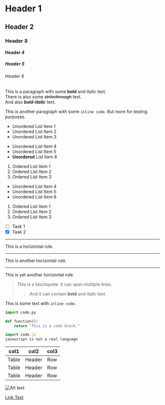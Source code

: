 # Header 1
## Header 2
### Header ~~3~~
#### Header ***4***
##### Header **5**
###### Header *6*
This is a paragraph with some **bold** and *italic* text.  
There is also some ~~strikethrough~~ text.  
And also ***bold-italic*** text.  

This is another paragraph with some `inline code`. But more for testing purposes.

* Unordered List Item 1
* Unordered List Item 2
* Unordered List Item 3

- Unordered List Item 4
- Unordered List Item 5
- **Unordered** List Item 6

1. Ordered List Item 1
2. Ordered List Item 2
3. Ordered List Item 3

* Unordered List Item 4
* Unordered List Item 5
* Unordered List Item 6

1. Ordered List Item 1
2. Ordered List Item 2
3. Ordered List Item 3

- [ ] Task 1
- [x] Task 2

---
This is a horizontal rule.

***
This is another horizontal rule.

___
This is yet another horizontal rule.

> This is a blockquote.
> It can span multiple lines.
>    > And it can contain **bold** and *italic* text.

This is some text with `inline code`.

```python
import code.py

def function():
    return "This is a code block."
```

```javascript
import code.js
javascript is not a real language
```

| col1  |    col2 |  col3 |
|-------|---------|-------|
| Table |  Header |   Row |
| Table |  Header |   Row |
| Table |  Header |   Row |

![Alt text](https://i.imgur.com/8nLFCVP.png)

[Link Text](https://www.example.com)